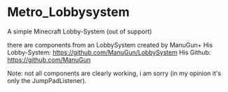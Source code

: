 # Metro_Lobbysystem
A simple Minecraft Lobby-System (out of support)

there are components from an LobbySystem created by ManuGun+
His Lobby-System: https://github.com/ManuGun/LobbySystem
His Github: https://github.com/ManuGun

Note: not all components are clearly working, i am sorry (in my opinion it's only the JumpPadListener).
